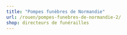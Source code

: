 ```yaml
---
title: "Pompes funèbres de Normandie"
url: /rouen/pompes-funebres-de-normandie-2/
shop: directeurs de funérailles
---
```

